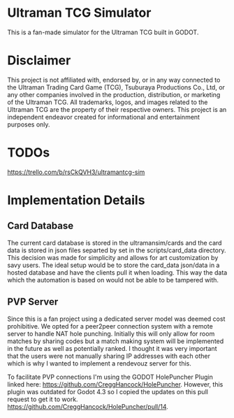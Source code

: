 # Ultraman TCG Simulator

This is a fan-made simulator for the Ultraman TCG built in GODOT. 

# Disclaimer

This project is not affiliated with, endorsed by, or in any way connected to the Ultraman Trading Card Game (TCG), Tsuburaya Productions Co., Ltd, or any other companies involved in the production, distribution, or marketing of the Ultraman TCG. All trademarks, logos, and images related to the Ultraman TCG are the property of their respective owners. This project is an independent endeavor created for informational and entertainment purposes only.

# TODOs

https://trello.com/b/rsCkQVH3/ultramantcg-sim

# Implementation Details

## Card Database

The current card database is stored in the ultramansim/cards and the card data is stored in json files separted by set in the scripts/card_data directory. This decision was made for simplicity and allows for art customization by savy users. The ideal setup would be to store the card_data json/data in a hosted database and have the clients pull it when loading. This way the data which the automation is based on would not be able to be tampered with.

## PVP Server

Since this is a fan project using a dedicated server model was deemed cost prohibitive. We opted for a peer2peer connection system with a remote server to handle NAT hole punching. Initially this will only allow for room matches by sharing codes but a match making system will be implemented in the future as well as potentially ranked. I thought it was very important that the users were not manually sharing IP addresses with each other which is why I wanted to implement a rendevouz server for this.

To facilitate PVP connections I'm using the GODOT HolePuncher Plugin linked here: https://github.com/CreggHancock/HolePuncher. However, this plugin was outdated for Godot 4.3 so I copied the updates on this pull request to get it to work. https://github.com/CreggHancock/HolePuncher/pull/14.
